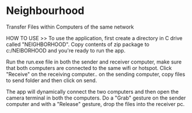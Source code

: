 # Neighbourhood
Transfer Files within Computers of the same network

HOW TO USE >> To use the application, first create a directory in C drive called "NEIGHBORHOOD".
Copy contents of zip package to c:/NEIBORHOOD and you're ready to run the app.

Run the run.exe file in both the sender and receiver computer, make sure that both computers are connected to the same wifi or hotspot.
Click "Receive" on the receiving computer.. on the sending computer, copy files to send folder and then click on send.

The app will dynamically connect the two computers and then open the camera terminal in both the computers. Do a "Grab" gesture on 
the sender computer and with a "Release" gesture, drop the files into the receiver pc.
